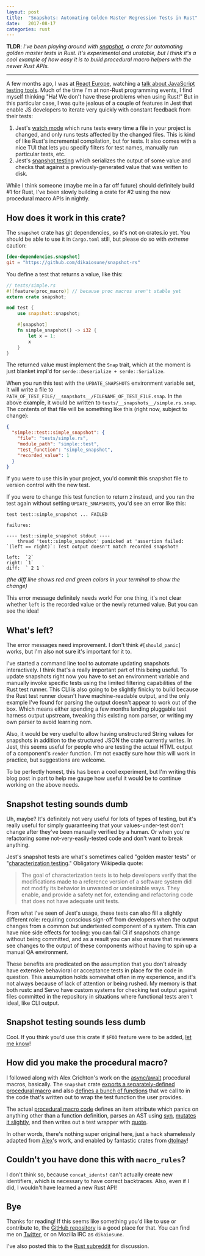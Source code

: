 ```yaml
---
layout: post
title:  "Snapshots: Automating Golden Master Regression Tests in Rust"
date:   2017-08-17
categories: rust
---
```


**TLDR**: _I've been playing around with [snapshot](https://github.com/dikaiosune/snapshot-rs), a crate for automating golden master tests in Rust. It's experimental and unstable, but I think it's a cool example of how easy it is to build procedural macro helpers with the newer Rust APIs._

---

A few months ago, I was at [React Europe](https://www.react-europe.org/), watching a [talk about JavaScript testing tools](https://www.youtube.com/watch?v=qAZ3_xCHe48). Much of the time I'm at non-Rust programming events, I find myself thinking "Ha! We don't have these problems when using Rust!" But in this particular case, I was quite jealous of a couple of features in Jest that enable JS developers to iterate very quickly with constant feedback from their tests:

1. Jest's [watch mode](http://facebook.github.io/jest/docs/cli.html#watch) which runs tests every time a file in your project is changed, and only runs tests affected by the changed files. This is kind of like Rust's incremental compilation, but for tests. It also comes with a nice TUI that lets you specify filters for test names, manually run particular tests, etc.
2. Jest's [snapshot testing](https://facebook.github.io/jest/docs/snapshot-testing.html) which serializes the output of some value and checks that against a previously-generated value that was written to disk.

While I think someone (maybe me in a far off future) should definitely build #1 for Rust, I've been slowly building a crate for #2 using the new procedural macro APIs in nightly.

## How does it work in this crate?

The `snapshot` crate has git dependencies, so it's not on crates.io yet. You should be able to use it in `Cargo.toml` still, but please do so with _extreme_ caution:

```toml
[dev-dependencies.snapshot]
git = "https://github.com/dikaiosune/snapshot-rs"
```

You define a test that returns a value, like this:

```rust
// tests/simple.rs
#![feature(proc_macro)] // because proc macros aren't stable yet
extern crate snapshot;

mod test {
    use snapshot::snapshot;

    #[snapshot]
    fn simple_snapshot() -> i32 {
        let x = 1;
        x
    }
}
```

The returned value must implement the `Snap` trait, which at the moment is just blanket impl'd for `serde::Deserialize + serde::Serialize`.

When you run this test with the `UPDATE_SNAPSHOTS` environment variable set, it will write a file to `PATH_OF_TEST_FILE/__snapshots__/FILENAME_OF_TEST_FILE.snap`. In the above example, it would be written to `tests/__snapshots__/simple.rs.snap`. The contents of that file will be something like this (right now, subject to change):

```json
{
  "simple::test::simple_snapshot": {
    "file": "tests/simple.rs",
    "module_path": "simple::test",
    "test_function": "simple_snapshot",
    "recorded_value": 1
  }
}
```

If you were to use this in your project, you'd commit this snapshot file to version control with the new test.

If you were to change this test function to return `2` instead, and you ran the test again without setting `UPDATE_SNAPSHOTS`, you'd see an error like this:

```
test test::simple_snapshot ... FAILED

failures:

---- test::simple_snapshot stdout ----
	thread 'test::simple_snapshot' panicked at 'assertion failed: `(left == right)`: Test output doesn't match recorded snapshot!

left:  `2`
right: `1`
diff:  ` 2 1 `
```

_(the diff line shows red and green colors in your terminal to show the change)_

This error message definitely needs work! For one thing, it's not clear whether `left` is the recorded value or the newly returned value. But you can see the idea!

## What's left?

The error messages need improvement. I don't think `#[should_panic]` works, but I'm also not sure it's important for it to.

I've started a command line tool to automate updating snapshots interactively. I think that's a really important part of this being useful. To update snapshots right now you have to set an environment variable and manually invoke specific tests using the limited filtering capabilities of the Rust test runner. This CLI is also going to be slightly finicky to build because the Rust test runner doesn't have machine-readable output, and the only example I've found for parsing the output doesn't appear to work out of the box. Which means either spending a few months landing pluggable test harness output upstream, tweaking this existing nom parser, or writing my own parser to avoid learning nom.

Also, it would be very useful to allow having unstructured String values for snapshots in addition to the structured JSON the crate currently writes. In Jest, this seems useful for people who are testing the actual HTML output of a component's `render` function. I'm not exactly sure how this will work in practice, but suggestions are welcome.

To be perfectly honest, this has been a cool experiment, but I'm writing this blog post in part to help me gauge how useful it would be to continue working on the above needs.

## Snapshot testing sounds dumb

Uh, maybe? It's definitely not very useful for lots of types of testing, but it's really useful for simply guaranteeing that your values-under-test don't change after they've been manually verified by a human. Or when you're refactoring some not-very-easily-tested code and don't want to break anything.

Jest's snapshot tests are what's sometimes called "golden master tests" or "[characterization testing](https://en.wikipedia.org/wiki/Characterization_test)." Obligatory Wikipedia quote:

> The goal of characterization tests is to help developers verify that the modifications made to a reference version of a software system did not modify its behavior in unwanted or undesirable ways. They enable, and provide a safety net for, extending and refactoring code that does not have adequate unit tests.

From what I've seen of Jest's usage, these tests can also fill a slightly different role: requiring conscious sign-off from developers when the output changes from a common but undertested component of a system. This can have nice side effects for tooling: you can fail CI if snapshots change without being committed, and as a result you can also ensure that reviewers see changes to the output of these components without having to spin up a manual QA environment.

These benefits are predicated on the assumption that you don't already have extensive behavioral or acceptance tests in place for the code in question. This assumption holds somewhat often in my experience, and it's not always because of lack of attention or being rushed. My memory is that both rustc and Servo have custom systems for checking test output against files committed in the repository in situations where functional tests aren't ideal, like CLI output.

## Snapshot testing sounds less dumb

Cool. If you think you'd use this crate if `$FOO` feature were to be added, [let me know](https://github.com/dikaiosune/snapshot-rs/issues)!

## How did you make the procedural macro?

I followed along with Alex Crichton's work on the [async/await](https://github.com/alexcrichton/futures-await) procedural macros, basically. The `snapshot` crate [exports a separately-defined procedural macro](https://github.com/dikaiosune/snapshot-rs/blob/master/src/lib.rs#L8-L14) and also [defines a bunch of functions](https://github.com/dikaiosune/snapshot-rs/blob/master/src/lib.rs#L30) that we call to in the code that's written out to wrap the test function the user provides.

The actual [procedural macro code](https://github.com/dikaiosune/snapshot-rs/blob/master/snapshot-proc-macro/src/lib.rs) defines an item attribute which panics on anything other than a function definition, parses an AST using [syn](https://github.com/dtolnay/syn), [mutates it slightly](https://github.com/dikaiosune/snapshot-rs/blob/master/snapshot-proc-macro/src/lib.rs#L17-L33), and then writes out a test wrapper with [quote](https://github.com/dtolnay/quote).

In other words, there's nothing super original here, just a hack shamelessly adapted from [Alex](https://github.com/alexcrichton)'s work, and enabled by fantastic crates from [dtolnay](https://github.com/dtolnay)!

## Couldn't you have done this with `macro_rules`?

I don't think so, because `concat_idents!` can't actually create new identifiers, which is necessary to have correct backtraces. Also, even if I did, I wouldn't have learned a new Rust API!

## Bye

Thanks for reading! If this seems like something you'd like to use or contribute to, the [GitHub repository](https://github.com/dikaiosune/snapshot-rs) is a good place for that. You can find me on [Twitter](https://twitter.com/dika10sune), or on Mozilla IRC as `dikaiosune`.

I've also posted this to the [Rust subreddit](TODO) for discussion.

